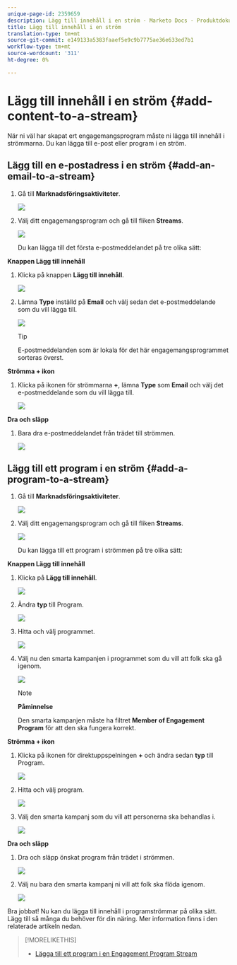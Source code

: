 ```yaml
---
unique-page-id: 2359659
description: Lägg till innehåll i en ström - Marketo Docs - Produktdokumentation
title: Lägg till innehåll i en ström
translation-type: tm+mt
source-git-commit: e149133a5383faaef5e9c9b7775ae36e633ed7b1
workflow-type: tm+mt
source-wordcount: '311'
ht-degree: 0%

---
```



# Lägg till innehåll i en ström {#add-content-to-a-stream}

När ni väl har skapat ert engagemangsprogram måste ni lägga till innehåll i strömmarna. Du kan lägga till e-post eller program i en ström.

## Lägg till en e-postadress i en ström {#add-an-email-to-a-stream}

1. Gå till **Marknadsföringsaktiviteter**.

   ![](assets/login-marketing-activities-1.png)

1. Välj ditt engagemangsprogram och gå till fliken **Streams**.

   ![](assets/streamstab.jpg)

   Du kan lägga till det första e-postmeddelandet på tre olika sätt:

**Knappen Lägg till innehåll**

1. Klicka på knappen **Lägg till innehåll**.

   ![](assets/addcontentbutton.jpg)

1. Lämna **Type** inställd på **Email** och välj sedan det e-postmeddelande som du vill lägga till.

   ![](assets/image2014-9-15-15-3a44-3a58.png)

   >[!TIP]
   >
   >E-postmeddelanden som är lokala för det här engagemangsprogrammet sorteras överst.

**Strömma + ikon**

1. Klicka på ikonen för strömmarna **+**, lämna **Type** som **Email** och välj det e-postmeddelande som du vill lägga till.

   ![](assets/image2014-9-15-15-3a45-3a25.png)

**Dra och släpp**

1. Bara dra e-postmeddelandet från trädet till strömmen.

   ![](assets/dragstreamcontent.jpg)

## Lägg till ett program i en ström {#add-a-program-to-a-stream}

1. Gå till **Marknadsföringsaktiviteter**.

   ![](assets/login-marketing-activities-1.png)

1. Välj ditt engagemangsprogram och gå till fliken **Streams**.

   ![](assets/streamstab.jpg)

   Du kan lägga till ett program i strömmen på tre olika sätt:

**Knappen Lägg till innehåll**

1. Klicka på **Lägg till innehåll**.

   ![](assets/image2014-9-15-15-3a45-3a51.png)

1. Ändra **typ** till Program.

   ![](assets/image2014-9-15-15-3a46-3a0.png)

1. Hitta och välj programmet.

   ![](assets/image2014-9-15-15-3a46-3a11.png)

1. Välj nu den smarta kampanjen i programmet som du vill att folk ska gå igenom.

   ![](assets/image2014-9-15-15-3a46-3a17.png)

   >[!NOTE]
   >
   >**Påminnelse**
   >
   >
   >Den smarta kampanjen måste ha filtret **Member of Engagement Program** för att den ska fungera korrekt.

**Strömma + ikon**

1. Klicka på ikonen för direktuppspelningen **+** och ändra sedan **typ** till Program.

   ![](assets/image2014-9-15-15-3a46-3a43.png)

1. Hitta och välj program.

   ![](assets/image2014-9-15-15-3a46-3a49.png)

1. Välj den smarta kampanj som du vill att personerna ska behandlas i.

   ![](assets/image2014-9-15-15-3a46-3a54.png)

**Dra och släpp**

1. Dra och släpp önskat program från trädet i strömmen.

   ![](assets/streamcadence.jpg)

1. Välj nu bara den smarta kampanj ni vill att folk ska flöda igenom.

   ![](assets/image2014-9-15-15-3a47-3a8.png)

Bra jobbat! Nu kan du lägga till innehåll i programströmmar på olika sätt. Lägg till så många du behöver för din näring. Mer information finns i den relaterade artikeln nedan.

>[!MORELIKETHIS]
>
>* [Lägga till ett program i en Engagement Program Stream](adding-a-program-to-an-engagement-program-stream.md)

>



